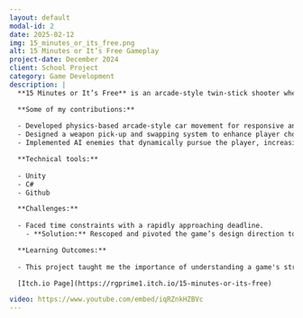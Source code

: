 ```yaml
---
layout: default
modal-id: 2
date: 2025-02-12
img: 15_minutes_or_its_free.png
alt: 15 Minutes or It’s Free Gameplay
project-date: December 2024
client: School Project
category: Game Development
description: |
  **15 Minutes or It’s Free** is an arcade-style twin-stick shooter where you play as a pizza delivery driver navigating the apocalypse. Created alongside my team for my capstone project, this game combines fast-paced action with strategic gameplay elements.

  **Some of my contributions:**
  
  - Developed physics-based arcade-style car movement for responsive and dynamic driving mechanics.
  - Designed a weapon pick-up and swapping system to enhance player choice and strategy.
  - Implemented AI enemies that dynamically pursue the player, increasing the challenge and excitement of the game.

  **Technical tools:**
  
  - Unity
  - C#
  - Github

  **Challenges:**
  
  - Faced time constraints with a rapidly approaching deadline.
    - **Solution:** Rescoped and pivoted the game’s design direction to better align with time constraints and the core game concept. This involved cutting unnecessary features and adjusting the design to maintain a focus on keeping the player in the action.

  **Learning Outcomes:**
  
  - This project taught me the importance of understanding a game's strengths and designing to maximize those strengths. By focusing on what made the game fun, I was able to create a more engaging player experience.

  [Itch.io Page](https://rgprime1.itch.io/15-minutes-or-its-free)

video: https://www.youtube.com/embed/iqRZnkHZBVc
---
```

